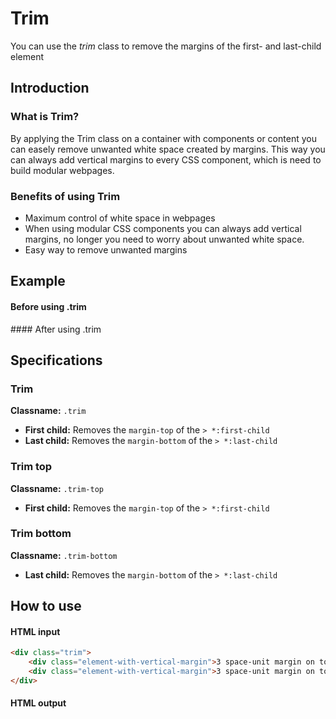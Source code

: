 # Trim

You can use the *trim* class to remove the margins of the first- and last-child element

## Introduction

### What is Trim? 
By applying the Trim class on a container with components or content you can easely remove unwanted white space created by margins. This way you can always add vertical margins to every CSS component, which is need to build modular webpages. 

### Benefits of using Trim
- Maximum control of white space in webpages 
- When using modular CSS components you can always add vertical margins, no longer you need to worry about unwanted white space. 
- Easy way to remove unwanted margins 

## Example

#### Before using .trim
<Utility-Trim-Trim-Before content="3 space-unit margin on top and bottom"/>
#### After using .trim
<Utility-Trim-Trim-After content="3 space-unit margin on top and bottom"/>


## Specifications
### Trim
**Classname:** `.trim`

- **First child:** Removes the `margin-top` of the `> *:first-child` 
- **Last child:** Removes the `margin-bottom` of the `> *:last-child`


### Trim top
**Classname:** `.trim-top`

- **First child:** Removes the `margin-top` of the `> *:first-child` 

### Trim bottom
**Classname:** `.trim-bottom`

- **Last child:** Removes the `margin-bottom` of the `> *:last-child`

## How to use
#### HTML input
```html
<div class="trim">
	<div class="element-with-vertical-margin">3 space-unit margin on top and bottom</div>
	<div class="element-with-vertical-margin">3 space-unit margin on top and bottom</div>
</div>

```
#### HTML output
<Utility-Trim-Trim-After content="3 space-unit margin on top and bottom"/>